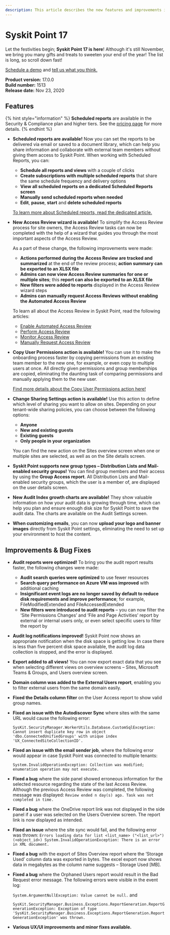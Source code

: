 ```yaml
---
description: This article describes the new features and improvements in Syskit Point version 17.
---
```


# Syskit Point 17

Let the festivities begin; **Syskit Point 17 is here**! Although it's still November, we bring you many gifts and treats to sweeten your end of the year! The list is long, so scroll down fast!

[Schedule a demo](https://www.syskit.com/products/point/request-a-demo/) and [tell us what you think.](https://www.syskit.com/company/contact-us/)

**Product version:** 17.0.0  
**Build number:** 1513  
**Release date:** Nov 23, 2020

## Features

{% hint style="information" %}
**Scheduled reports** are available in the Security & Compliance plan and higher tiers. See the [pricing page](https://www.syskit.com/products/point/pricing/) for more details.
{% endhint %}

* **Scheduled reports are available!** Now you can set the reports to be delivered via email or saved to a document library, which can help you share information and collaborate with external team members without giving them access to Syskit Point. When working with Scheduled Reports, you can:

  * **Schedule all reports and views** with a couple of clicks
  * **Create subscriptions with multiple scheduled reports** that share the same schedule frequency and delivery options
  * **View all scheduled reports on a dedicated Scheduled Reports screen**
  * **Manually send scheduled reports when needed**
  * **Edit**, **pause**, **start** and **delete scheduled reports**

  [To learn more about Scheduled reports, read the dedicated article.](../governance-and-automation/scheduled-reports.md)

* **New Access Review wizard is available!** To simplify the Access Review process for site owners, the Access Review tasks can now be completed with the help of a wizard that guides you through the most important aspects of the Access Review.

  As a part of these change, the following improvements were made:

  * **Actions performed during the Access Review are tracked and summarized** at the end of the review process; **action summary can be exported to an XLSX file**
  * **Admins can now view Access Review summaries for one or multiple sites**; this **report can also be exported to an XLSX file**
  * **New filters were added to reports** displayed in the Access Review wizard steps
  * **Admins can manually request Access Reviews without enabling the Automated Access Review** 

  To learn all about the Access Review in Syskit Point, read the following articles:

  * [Enable Automated Access Review](../governance-and-automation/permissions-review/enable-permissions-review.md)
  * [Perform Access Review](../point-collaborators/resolve-governance-tasks/access-review.md)
  * [Monitor Access Review](../governance-and-automation/permissions-review/monitor-permissions-review.md)
  * [Manually Request Access Review](../governance-and-automation/permissions-review/manually-request-permissions-review.md)

* **Copy User Permissions action is available!** You can use it to make the onboarding process faster by copying permissions from an existing team member to the new one, for example, or even copy to multiple users at once. All directly given permissions and group memberships are copied, eliminating the daunting task of comparing permissions and manually applying them to the new user.

  [Find more details about the Copy User Permissions action here!](../access-management/copy-user-permissions.md)

* **Change Sharing Settings action is available!** Use this action to define which level of sharing you want to allow on sites. Depending on your tenant-wide sharing policies, you can choose between the following options:

  * **Anyone**
  * **New and existing guests**
  * **Existing guests**
  * **Only people in your organization**

  You can find the new action on the Sites overview screen when one or multiple sites are selected, as well as on the Site details screen.

* **Syskit Point supports new group types – Distribution Lists and Mail-enabled security groups!** You can find group members and their access by using the **Group Access report**. All Distribution Lists and Mail-enabled security groups, which the user is a member of, are displayed on the user details screen.
* **New Audit Index growth charts are available!** They show valuable information on how your audit data is growing through time, which can help you plan and ensure enough disk size for Syskit Point to save the audit data. The charts are available on the Audit Settings screen. 
* **When customizing emails**, you can now **upload your logo and banner images** directly from Syskit Point settings, eliminating the need to set up your environment to host the content. 

## Improvements & Bug Fixes

* **Audit reports were optimized!** To bring you the audit report results faster, the following changes were made:
  * **Audit search queries were optimized** to use fewer resources
  * **Search query performance on Azure VM was improved** with additional caching
  * **Insignificant event logs are no longer saved by default to reduce disk requirements and improve performance**; for example, FileModifiedExtended and FileAccessedExtended
  * **New filters were introduced to audit reports** – you can now filter the ‘Site Permissions Changes’ and ‘File and Page Activities’ report by external or internal users only, or even select specific users to filter the report by
* **Audit log notifications improved!** Syskit Point now shows an appropriate notification when the disk space is getting low. In case there is less than five percent disk space available, the audit log data collection is stopped, and the error is displayed. 
* **Export added to all views!** You can now export exact data that you see when selecting different views on overview screens – Sites, Microsoft Teams & Groups, and Users overview screen.   
* **Domain column was added to the External Users report**, enabling you to filter external users from the same domain easily. 
* **Fixed the Details column filter** on the User Access report to show valid group names. 
* **Fixed an issue with the Autodiscover Sync** where sites with the same URL would cause the following error:

  `SysKit.SecurityManager.WorkerUtils.Database.CustomSqlException: Cannot insert duplicate key row in object 'dbo.ConnectedUnifiedGroups' with unique index 'UX_ConnectedSiteCollectionID'.`

* **Fixed an issue with the email sender job**, where the following error would appear in case Syskit Point was connected to multiple tenants:

  `System.InvalidOperationException: Collection was modified; enumeration operation may not execute.`

* **Fixed a bug** where the side panel showed erroneous information for the selected resource regarding the state of the last Access Review. Although the previous Access Review was completed, the following message was displayed: `Review ended n day(s) ago. Task was not completed in time.`
* **Fixed a bug** where the OneDrive report link was not displayed in the side panel if a user was selected on the Users Overview screen. The report link is now displayed as intended. 
* **Fixed an issue** where the site sync would fail, and the following error was thrown: `Errors loading data for list <list_name> ("<list_url>") (<object_id>) System.InvalidOperationException: There is an error in XML document.`
* **Fixed a bug** with the export of Sites Overview report where the ‘Storage Used’ column data was exported in bytes. The excel export now shows data in megabytes as the column name suggests – Storage Used \[MB\].
* **Fixed a bug** where the Orphaned Users report would result in the Bad Request error message. The following errors were visible in the event log:

  `System.ArgumentNullException: Value cannot be null.` and

  `SysKit.SecurityManager.Business.Exceptions.ReportGeneration.ReportGenerationException: Exception of type 'SysKit.SecurityManager.Business.Exceptions.ReportGeneration.ReportGenerationException' was thrown.`

* **Various UX/UI improvements and minor fixes available.**

